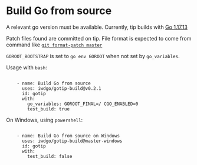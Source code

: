 # Build Go from source

A relevant go version must be available.
Currently, tip builds with [Go 1.17.13](https://github.com/golang/go/issues/44505)

Patch files found are committed on tip.
File format is expected to come from command like [`git format-patch master`](https://git-scm.com/docs/git-format-patch)

`GOROOT_BOOTSTRAP` is set to `go env GOROOT` when not set by `go_variables`.

Usage with `bash`:

```

    - name: Build Go from source
      uses: iwdgo/gotip-build@v0.2.1
      id: gotip
      with:
        go_variables: GOROOT_FINAL=/ CGO_ENABLED=0
        test_build: true

```

On Windows, using `powershell`:

```

    - name: Build Go from source on Windows
      uses: iwdgo/gotip-build@master-windows
      id: gotip
      with:
        test_build: false

```

